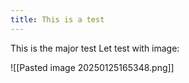 ```yaml
---
title: This is a test
---
```

This is the major test
Let test with image:


![[Pasted image 20250125165348.png]]




